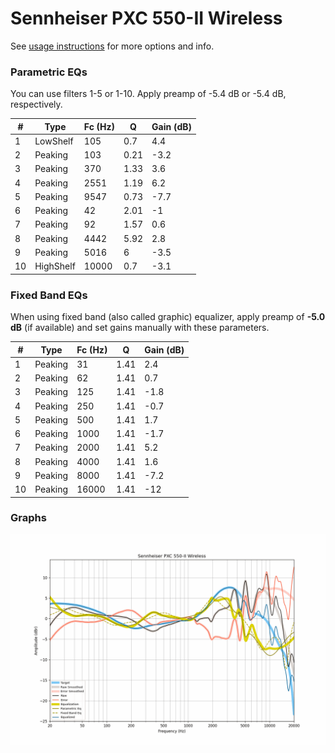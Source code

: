 # Sennheiser PXC 550-II Wireless
See [usage instructions](https://github.com/jaakkopasanen/AutoEq#usage) for more options and info.

### Parametric EQs
You can use filters 1-5 or 1-10. Apply preamp of -5.4 dB or -5.4 dB, respectively.

|   # | Type      |   Fc (Hz) |    Q |   Gain (dB) |
|-----|-----------|-----------|------|-------------|
|   1 | LowShelf  |       105 | 0.7  |         4.4 |
|   2 | Peaking   |       103 | 0.21 |        -3.2 |
|   3 | Peaking   |       370 | 1.33 |         3.6 |
|   4 | Peaking   |      2551 | 1.19 |         6.2 |
|   5 | Peaking   |      9547 | 0.73 |        -7.7 |
|   6 | Peaking   |        42 | 2.01 |        -1   |
|   7 | Peaking   |        92 | 1.57 |         0.6 |
|   8 | Peaking   |      4442 | 5.92 |         2.8 |
|   9 | Peaking   |      5016 | 6    |        -3.5 |
|  10 | HighShelf |     10000 | 0.7  |        -3.1 |

### Fixed Band EQs
When using fixed band (also called graphic) equalizer, apply preamp of **-5.0 dB** (if available) and set gains manually with these parameters.

|   # | Type    |   Fc (Hz) |    Q |   Gain (dB) |
|-----|---------|-----------|------|-------------|
|   1 | Peaking |        31 | 1.41 |         2.4 |
|   2 | Peaking |        62 | 1.41 |         0.7 |
|   3 | Peaking |       125 | 1.41 |        -1.8 |
|   4 | Peaking |       250 | 1.41 |        -0.7 |
|   5 | Peaking |       500 | 1.41 |         1.7 |
|   6 | Peaking |      1000 | 1.41 |        -1.7 |
|   7 | Peaking |      2000 | 1.41 |         5.2 |
|   8 | Peaking |      4000 | 1.41 |         1.6 |
|   9 | Peaking |      8000 | 1.41 |        -7.2 |
|  10 | Peaking |     16000 | 1.41 |       -12   |

### Graphs
![](./Sennheiser%20PXC%20550-II%20Wireless.png)
